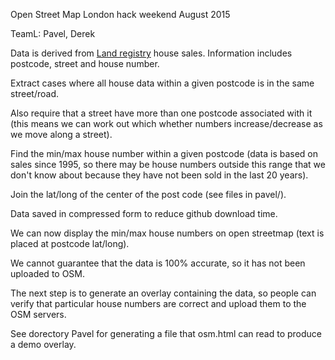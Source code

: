 
Open Street Map London hack weekend August 2015

TeamL: Pavel, Derek

Data is derived from [Land registry](https://www.gov.uk/government/organisations/land-registry) house sales.
Information includes postcode, street and house number.

Extract cases where all house data within a given postcode is in the same street/road.

Also require that a street have more than one postcode associated
with it (this means we can work out which whether numbers increase/decrease
as we move along a street).

Find the min/max house number within a given postcode (data is
based on sales since 1995, so there may be house numbers outside
this range that we don't know about because they have not been sold in
the last 20 years).

Join the lat/long of the center of the post code (see files in pavel/).

Data saved in compressed form to reduce github download time.

We can now display the min/max house numbers on open streetmap
(text is placed at postcode lat/long).

We cannot guarantee that the data is 100% accurate, so it has not
been uploaded to OSM.

The next step is to generate an overlay containing the data, so
people can verify that particular house numbers are correct and
upload them to the OSM servers.

See dorectory Pavel for generating a file that osm.html can
read to produce a demo overlay.


